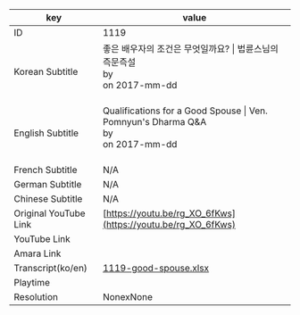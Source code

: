|  key  |  value  |
|-------|---------|
| ID            | 1119 |
| Korean Subtitle | 좋은 배우자의 조건은 무엇일까요? \| 법륜스님의 즉문즉설<br>by <br>on 2017-mm-dd<br><br>|
| English Subtitle | Qualifications for a Good Spouse \| Ven. Pomnyun's Dharma Q&A<br>by <br>on 2017-mm-dd<br><br>|
| French Subtitle | N/A |
| German Subtitle | N/A |
| Chinese Subtitle | N/A |
| Original YouTube Link  | [https://youtu.be/rg_XO_6fKws](https://youtu.be/rg_XO_6fKws) |
| YouTube Link  |  |
| Amara Link    |  |
| Transcript(ko/en) | [1119-good-spouse.xlsx](https://github.com/jungtosociety/dharma-qna/raw/master/sub/1119/1119-good-spouse.xlsx) |
| Playtime |  |
| Resolution | NonexNone|
